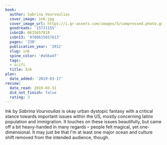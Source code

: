 ```yaml
---
book:
  author: Sabrina Vourvoulias
  cover_image: ink.jpg
  cover_image_url: https://i.gr-assets.com/images/S/compressed.photo.goodreads.com/books/1340588500l/15721155._SX98_.jpg
  goodreads: '15721155'
  isbn10: 0615657818
  isbn13: '9780615657813'
  pages: '230'
  publication_year: '2012'
  slug: ink
  spine_color: '#a56a4f'
  tags:
  - scifi
  title: Ink
plan:
  date_added: '2019-03-17'
review:
  date_read: 2019-03-31
  did_not_finish: false
  rating: 3
---
```


Ink by *Sabrina Vourvoulias* is okay urban dystopic fantasy with a critical stance towards important issues within the US, mostly concerning latinx population and immigration. It touches on these issues beautifully, but came off a bit heavy-handed in many regards – people felt magical, yet one-dimensional. It may just be that I'm at least one major ocean and culture shift removed from the intended audience, though.
